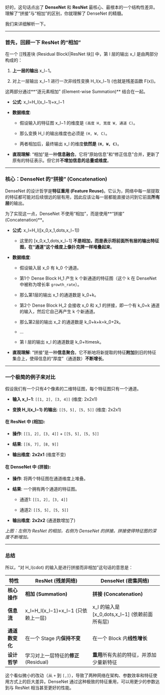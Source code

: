 好的，这句话点出了 **DenseNet** 和 **ResNet** 最核心、最根本的一个结构性差异。理解了“拼接”与“相加”的区别，你就理解了 DenseNet 的精髓。

我们来详细解析一下。

---

### 首先，回顾一下 ResNet 的“相加”

在一个 [[残差块 (Residual Block)|ResNet 块]] 中，第 l 层的输出 x_l 是由两部分构成的：

1. **上一层的输出** x_l−1。
    
2. 对上一层输出 x_l−1 进行一次非线性变换 H_l(x_l−1) (也就是残差函数 F(x))。
    

这两部分通过**“逐元素相加” (Element-wise Summation)** 结合在一起。

- **公式**: x_l=H_l(x_l−1)+x_l−1
    
- **数据维度**:
    
    - 假设输入的特征图 x_l−1 的维度是 `(高度 H, 宽度 W, 通道 C)`。
        
    - 那么变换 H_l 的输出维度也必须是 `(H, W, C)`。
        
    - 两者相加后，最终输出 x_l 的维度**依然是 `(H, W, C)`**。
        
- **直观理解**: “相加”是一种**信息融合**。它将“原始信息”和“修正信息”合并，更新了原有的特征表示。但它并**不增加信息的总量或维度**。
    

---

### 核心：DenseNet 的“拼接” (Concatenation)

DenseNet 的设计哲学是**特征重用 (Feature Reuse)**。它认为，网络中每一层提取的特征都可能对后续很远的层有用，因此应该让每一层都能直接访问到它前面**所有层**的输出。

为了实现这一点，DenseNet 不使用“相加”，而是使用**“拼接” (Concatenation)**。

- **公式**: x_l=H_l([x_0,x_1,dots,x_l−1])
    
    - 这里的 [x_0,x_1,dots,x_l−1] **不是相加，而是表示将前面所有层的输出特征图，在“通道”这个维度上像扑克牌一样堆叠起来**。
        
- **数据维度**:
    
    - 假设输入层 x_0 有 k_0 个通道。
        
    - 第1个 Dense Block H_1 产生 k 个新通道的特征图（这个 k 在 DenseNet 中被称为增长率 `growth_rate`）。
        
    - 那么第1层的输出 x_1 的通道数是 k_0+k。
        
    - 第2个 Dense Block H_2 会接收 x_0 和 x_1 的拼接，即一个有 k_0+k 通道的输入，然后它自己再产生 k 个新通道。
        
    - 那么第2层的输出 x_2 的通道数是 k_0+k+k=k_0+2k。
        
    - ...
        
    - 第 l 层的输出 x_l 的通道数是 k_0+ltimesk。
        
- **直观理解**: “拼接”是一种**信息聚合**。它不断地将新提取的特征**附加**到旧的特征集合上，使得信息的“厚度”（通道数）**不断增长**。
    

---

### 一个极简的例子来对比

假设我们有一个只有4个像素的二维特征图，每个特征图只有一个通道。

- **输入 x_l−1**: `[[1, 2], [3, 4]]` (维度: 2x2x1)
    
- **变换 H_l(x_l−1) 的输出**: `[[5, 5], [5, 5]]` (维度: 2x2x1)
    

#### 在 ResNet 中 (相加):

- **操作**: `[[1, 2], [3, 4]]` + `[[5, 5], [5, 5]]`
    
- **结果**: `[[6, 7], [8, 9]]`
    
- **输出维度**: **2x2x1** (维度不变)
    

#### 在 DenseNet 中 (拼接):

- **操作**: 将两个特征图在通道维度上堆叠。
    
- **结果**: 一个拥有两个通道的特征图。
    
    - 通道1: `[[1, 2], [3, 4]]`
        
    - 通道2: `[[5, 5], [5, 5]]`
        
- **输出维度**: **2x2x2** (通道数增加了)
    

_上图：左侧为 ResNet 的相加，右侧为 DenseNet 的拼接。拼接使得特征图的深度不断增加。_

---

### 总结

所以，“对 H_l(cdot) 的输入是进行拼接而非相加”这句话的意思是：

|特性|ResNet (残差网络)|DenseNet (密集网络)|
|---|---|---|
|**核心操作**|**相加 (Summation)**|**拼接 (Concatenation)**|
|**信息流**|x_l=H_l(x_l−1)+x_l−1 (只依赖上一层)|x_l 的输入是 [x_0,dots,x_l−1] (依赖前面所有层)|
|**通道数变化**|在一个 Stage 内**保持不变**|在一个 Block 内**线性增长**|
|**设计哲学**|学习对上一层特征的**修正** (Residual)|**重用**所有先前的特征，并添加少量新特征|

这个看似微小的改动（从 `+` 到 `[,]`），导致了两种网络在架构、参数效率和特征使用方式上的巨大差异。DenseNet 通过这种极致的特征重用，可以用更少的参数达到与 ResNet 相当甚至更好的性能。